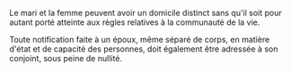   
 Le mari et la femme peuvent avoir un domicile distinct sans qu'il soit pour autant porté atteinte aux règles relatives à la communauté de la vie.  

  
 Toute notification faite à un époux, même séparé de corps, en matière d'état et de capacité des personnes, doit également être adressée à son conjoint, sous peine de nullité.  

